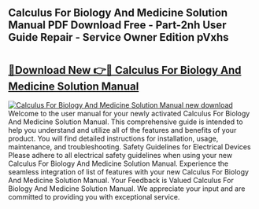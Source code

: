 ## Calculus For Biology And Medicine Solution Manual PDF Download Free - Part-2nh User Guide Repair - Service Owner Edition pVxhs

# <h2><a href="http://bc58931.oget.top/?id=Calculus+For+Biology+And+Medicine+Solution+Manual">🔗Download New 👉🔴 Calculus For Biology And Medicine Solution Manual</a></h2>

[![Calculus For Biology And Medicine Solution Manual new download](https://i.imgur.com/5g1atiW.png)](http://bc58931.oget.top/?id=Calculus+For+Biology+And+Medicine+Solution+Manual)
Welcome to the user manual for your newly activated Calculus For Biology And Medicine Solution Manual. This comprehensive guide is intended to help you understand and utilize all of the features and benefits of your product. You will find detailed instructions for installation, usage, maintenance, and troubleshooting. Safety Guidelines for Electrical Devices Please adhere to all electrical safety guidelines when using your new Calculus For Biology And Medicine Solution Manual. Experience the seamless integration of list of features with your new Calculus For Biology And Medicine Solution Manual. Your Feedback is Valued Calculus For Biology And Medicine Solution Manual. We appreciate your input and are committed to providing you with exceptional service.
